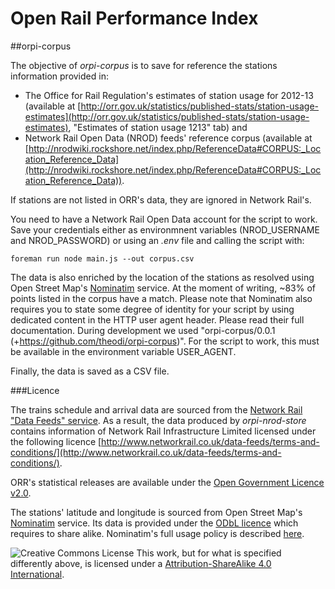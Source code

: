 Open Rail Performance Index
===========================

##orpi-corpus

The objective of *orpi-corpus* is to save for reference the stations information provided in: 

- The Office for Rail Regulation's estimates of station usage for 2012-13 (available at [http://orr.gov.uk/statistics/published-stats/station-usage-estimates](http://orr.gov.uk/statistics/published-stats/station-usage-estimates), "Estimates of station usage 1213" tab) and 
- Network Rail Open Data (NROD) feeds' reference corpus (available at [http://nrodwiki.rockshore.net/index.php/ReferenceData#CORPUS:_Location_Reference_Data](http://nrodwiki.rockshore.net/index.php/ReferenceData#CORPUS:_Location_Reference_Data)). 

If stations are not listed in ORR's data, they are ignored in Network Rail's.

You need to have a Network Rail Open Data account for the script to work. Save your credentials either as environmnent variables (NROD_USERNAME and NROD_PASSWORD) or using an *.env* file and calling the script with:

    foreman run node main.js --out corpus.csv 

The data is also enriched by the location of the stations as resolved using Open Street Map's [Nominatim](http://wiki.openstreetmap.org/wiki/Nominatim) service. At the moment of writing, ~83% of points listed in the corpus have a match. Please note that Nominatim also requires you to state some degree of identity for your script by using dedicated content in the HTTP user agent header. Please read their full documentation. During development we used "orpi-corpus/0.0.1 (+https://github.com/theodi/orpi-corpus)". For the script to work, this must be available in the environment variable USER_AGENT.

Finally, the data is saved as a CSV file.

###Licence

The trains schedule and arrival data are sourced from the [Network Rail "Data Feeds" service](https://datafeeds.networkrail.co.uk). As a result, the data produced by *orpi-nrod-store* contains information of Network Rail Infrastructure Limited licensed under the following licence [http://www.networkrail.co.uk/data-feeds/terms-and-conditions/](http://www.networkrail.co.uk/data-feeds/terms-and-conditions/).

ORR's statistical releases are available under the [Open Government Licence v2.0](http://www.nationalarchives.gov.uk/doc/open-government-licence/version/2/). 

The stations' latitude and longitude is sourced from Open Street Map's [Nominatim](http://wiki.openstreetmap.org/wiki/Nominatim) service. Its data is provided under the [ODbL licence](http://opendatacommons.org/licenses/odbl/) which requires to share alike. Nominatim's full usage policy is described [here](http://wiki.openstreetmap.org/wiki/Nominatim_usage_policy).

![Creative Commons License](http://i.creativecommons.org/l/by-sa/4.0/88x31.png "Creative Commons License") This work, but for what is specified differently above, is licensed under a [Attribution-ShareAlike 4.0 International](http://creativecommons.org/licenses/by-sa/4.0/). 
